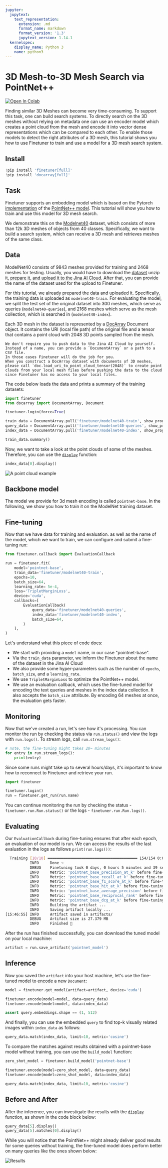 ```yaml
---
jupyter:
  jupytext:
    text_representation:
      extension: .md
      format_name: markdown
      format_version: '1.3'
      jupytext_version: 1.14.1
  kernelspec:
    display_name: Python 3
    name: python3
---
```


<!-- #region id="C0RxIJmLkTGk" -->
# 3D Mesh-to-3D Mesh Search via PointNet++

<a href="https://colab.research.google.com/drive/1lIMDFkUVsWMshU-akJ_hwzBfJ37zLFzU?usp=sharing"><img alt="Open In Colab" src="https://colab.research.google.com/assets/colab-badge.svg"></a>

Finding similar 3D Meshes can become very time-consuming. To support this task, one can build search systems. To directly search on the 3D meshes without relying on metadata one can use an encoder model which creates a point cloud from the mesh and encode it into vector dense representations which can be compared to each other. To enable those models to detect the right attributes of a 3D mesh, this tutorial shows you how to use Finetuner to train and use a model for a 3D mesh search system.
<!-- #endregion -->

<!-- #region id="mk4gxLZnYJry" -->
## Install
<!-- #endregion -->

```python colab={"background_save": true} id="vDVkw65kkQcn"
!pip install 'finetuner[full]'
!pip install 'docarray[full]'
```

<!-- #region id="q7Bb9o5ZHSZ3" -->
## Task

Finetuner supports an embedding model which is based on the Pytorch [implementation](https://github.com/yanx27/Pointnet_Pointnet2_pytorch) of the [PointNet++ model](https://proceedings.neurips.cc/paper/2017/file/d8bf84be3800d12f74d8b05e9b89836f-Paper.pdf). This tutorial will show you how to train and use this model for 3D mesh search.

We demonstrate this on the [Modelnet40](https://modelnet.cs.princeton.edu/) dataset, which consists of more than 12k 3D meshes of objects from 40 classes.
Specifically, we want to build a search system, which can receive a 3D mesh and retrieves meshes of the same class.

<!-- #endregion -->

<!-- #region id="H1Yo3NuGP1Oi" -->
## Data

ModelNet40 consists of 9843 meshes provided for training and 2468 meshes for testing. Usually, you would have to download the [dataset](https://modelnet.cs.princeton.edu/) unzip it, [prepare it, and upload it to the Jina AI Cloud](https://finetuner.jina.ai/walkthrough/create-training-data/). After that, you can provide the name of the dataset used for the upload to Finetuner.

For this tutorial, we already prepared the data and uploaded it. Specifically, the training data is uploaded as `modelnet40-train`. For evaluating the model, we split the test set of the original dataset into 300 meshes, which serve as queries (`modelnet40-queries`), and 2168 meshes which serve as the mesh collection, which is searched in (`modelnet40-index`).

Each 3D mesh in the dataset is represented by a [DocArray](https://github.com/docarray/docarray) Document object. It contains the URI (local file path) of the original file and a tensor that contains a point cloud with 2048 3D points sampled from the mesh.

```{admonition} Push data to the cloud
We don't require you to push data to the Jina AI Cloud by yourself. Instead of a name, you can provide a `DocumentArray` or a path to a CSV file.
In those cases Finetuner will do the job for you.
When you construct a DocArray dataset with documents of 3D meshes, please call `doc.load_uri_to_point_cloud_tensor(2048)` to create point clouds from your local mesh files before pushing the data to the cloud since Finetuner has no access to your local files.
```

The code below loads the data and prints a summary of the training datasets:
<!-- #endregion -->

```python id="uTDreSwfYGOR"
import finetuner
from docarray import DocumentArray, Document

finetuner.login(force=True)
```

```python id="Y-Um5gE8IORv"
train_data = DocumentArray.pull('finetuner/modelnet40-train', show_progress=True)
query_data = DocumentArray.pull('finetuner/modelnet40-queries', show_progress=True)
index_data = DocumentArray.pull('finetuner/modelnet40-index', show_progress=True)

train_data.summary()
```

<!-- #region id="r4cP95RzLybw" -->
Now, we want to take a look at the point clouds of some of the meshes. Therefore, you can use the [`display`](https://docarray.jina.ai/api/docarray.document/#docarray.document.Document.display) function:
<!-- #endregion -->

```python id="kCv455NPMD1O"
index_data[0].display()
```

<!-- #region id="XlttkaD5Omhk" -->
![A point cloud example](https://user-images.githubusercontent.com/6599259/208113813-bcf498d9-edf7-4496-a087-03bb783f3b70.png)
<!-- #endregion -->

<!-- #region id="B3I_QUeFT_V0" -->
## Backbone model

The model we provide for 3d mesh encoding is called `pointnet-base`. In the following, we show you how to train it on the ModelNet training dataset.
<!-- #endregion -->

<!-- #region id="lqg0eY9oknLL" -->
## Fine-tuning

Now that we have data for training and evaluation. as well as the name of the model, which we want to train, we can configure and submit a fine-tuning run:
<!-- #endregion -->

```python id="rR22MbgITp8M"
from finetuner.callback import EvaluationCallback

run = finetuner.fit(
    model='pointnet-base',
    train_data='finetuner/modelnet40-train',
    epochs=10,
    batch_size=64,
    learning_rate= 5e-4,
    loss='TripletMarginLoss',
    device='cuda',
    callbacks=[
        EvaluationCallback(
            query_data='finetuner/modelnet40-queries',
            index_data='finetuner/modelnet40-index',
            batch_size=64,
        )
    ],
)
```

<!-- #region id="ossT9LH1oh6K" -->
Let's understand what this piece of code does:

* We start with providing a `model` name, in our case "pointnet-base".
* Via the `train_data` parameter, we inform the Finetuner about the name of the dataset in the Jina AI Cloud
* We also provide some hyper-parameters such as the number of `epochs`, `batch_size`, and a `learning_rate`.
* We use `TripletMarginLoss` to optimize the PointNet++ model.
* We use an evaluation callback, which uses the fine-tuned model for encoding the text queries and meshes in the index data collection. It also accepts the `batch_size` attribute. By encoding 64 meshes at once, the evaluation gets faster.

<!-- #endregion -->

<!-- #region id="AsHsMJP6p7Co" -->
## Monitoring

Now that we've created a run, let's see how it's processing. You can monitor the run by checking the status via `run.status()` and view the logs with `run.logs()`. To stream logs, call `run.stream_logs()`:
<!-- #endregion -->

```python id="PCCRZ6PalsK3"
# note, the fine-tuning might takes 20~ minutes
for entry in run.stream_logs():
    print(entry)
```

<!-- #region id="zG7Uci-qqkzM" -->
Since some runs might take up to several hours/days, it's important to know how to reconnect to Finetuner and retrieve your run.

```python
import finetuner

finetuner.login()
run = finetuner.get_run(run.name)
```

You can continue monitoring the run by checking the status - `finetuner.run.Run.status()` or the logs - `finetuner.run.Run.logs()`.
<!-- #endregion -->

<!-- #region id="WgTrq9D5q0zc" -->
## Evaluating

Our `EvaluationCallback` during fine-tuning ensures that after each epoch, an evaluation of our model is run. We can access the results of the last evaluation in the logs as follows `print(run.logs())`:

```bash
  Training [10/10] ━━━━━━━━━━━━━━━━━━━━━━━━━━━━━━━━━━━━━━━━ 154/154 0:00:00 0:00:26 • loss: 0.001
           INFO     Done ✨                                                                                                                                            __main__.py:195
           DEBUG    Finetuning took 0 days, 0 hours 5 minutes and 39 seconds                                                                                           __main__.py:197
           INFO     Metric: 'pointnet_base_precision_at_k' before fine-tuning:  0.56533 after fine-tuning: 0.81100                                                        __main__.py:210
           INFO     Metric: 'pointnet_base_recall_at_k' before fine-tuning:  0.15467 after fine-tuning: 0.24175                                                           __main__.py:210
           INFO     Metric: 'pointnet_base_f1_score_at_k' before fine-tuning:  0.23209 after fine-tuning: 0.34774                                                         __main__.py:210
           INFO     Metric: 'pointnet_base_hit_at_k' before fine-tuning:  0.95667 after fine-tuning: 0.95333                                                              __main__.py:210
           INFO     Metric: 'pointnet_base_average_precision' before fine-tuning:  0.71027 after fine-tuning: 0.85515                                                     __main__.py:210
           INFO     Metric: 'pointnet_base_reciprocal_rank' before fine-tuning:  0.79103 after fine-tuning: 0.89103                                                       __main__.py:210
           INFO     Metric: 'pointnet_base_dcg_at_k' before fine-tuning:  4.71826 after fine-tuning: 6.41999                                                              __main__.py:210
           INFO     Building the artifact ...                                                                                                                          __main__.py:215
           INFO     Saving artifact locally ...                                                                                                                        __main__.py:237
[15:46:55] INFO     Artifact saved in artifacts/                                                                                                                       __main__.py:239
           DEBUG    Artifact size is 27.379 MB                                                                                                                         __main__.py:245
           INFO     Finished 🚀                                                                                                                                        __main__.py:246

```

<!-- #endregion -->

<!-- #region id="W4ZCKUOfq9oC" -->

After the run has finished successfully, you can download the tuned model on your local machine:
<!-- #endregion -->

```python id="K5UdKleiqd8m"
artifact = run.save_artifact('pointnet_model')
```

<!-- #region id="JU3uUVyirTE1" -->
## Inference

Now you saved the `artifact` into your host machine,
let's use the fine-tuned model to encode a new `Document`:
<!-- #endregion -->

```python id="rDGxi7kVq_sH"
model = finetuner.get_model(artifact=artifact, device='cuda')

finetuner.encode(model=model, data=query_data)
finetuner.encode(model=model, data=index_data)

assert query.embeddings.shape == (1, 512)
```

<!-- #region id="pfoc4YG4rrkI" -->
And finally, you can use the embedded `query` to find top-k visually related images within `index_data` as follows:
<!-- #endregion -->

```python id="_jGsSyedrsJp"
query_data.match(index_data, limit=10, metric='cosine')
```

<!-- #region id="xGAjr26o6j-n" -->
To compare the matches against results obtained with a pointnet-base model without training, you can use the `build_model` function:
<!-- #endregion -->

```python id="cChTjw3b6iXq"
zero_shot_model = finetuner.build_model('pointnet-base')

finetuner.encode(model=zero_shot_model, data=query_data)
finetuner.encode(model=zero_shot_model, data=index_data)

query_data.match(index_data, limit=10, metric='cosine')
```

<!-- #region id="CgZHPInNWWHn" -->
## Before and After

After the inference, you can investigate the results with the [`display`](https://docarray.jina.ai/api/docarray.document/#docarray.document.Document.display) function, as shown in the code block below:
<!-- #endregion -->

```python id="p37Ryip2dKoO"
query_data[5].display()
query_data[5].matches[0].display()
```

<!-- #region id="lybyfx6OdMJL" -->
While you will notice that the PointNet++ might already deliver good results for some queries without training, the fine-tuned model does perform better on many queries like the ones shown below:

![Results](https://user-images.githubusercontent.com/6599259/208681224-aa3263f2-326a-4c66-baf0-7fa1dbf594a2.png)


<!-- #endregion -->
